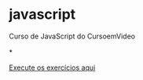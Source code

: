 # javascript
 Curso de JavaScript do CursoemVideo
<div align="left"> 
    <img width="2rem" title="JS icon" src="https://erikaestudar.github.io/javascript/index/assets/images/logo-javascript.png">
</div>
 * <p><a href="https://erikaestudar.github.io/javascript/index/index.html">Execute os exercícios aqui</a></p>

